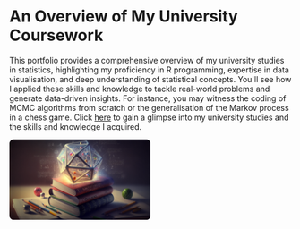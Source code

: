 # An Overview of My University Coursework

This portfolio provides a comprehensive overview of my university studies in statistics, highlighting my proficiency in R programming, expertise in data visualisation, and deep understanding of statistical concepts. You'll see how I applied these skills and knowledge to tackle real-world problems and generate data-driven insights. For instance, you may witness the coding of MCMC algorithms from scratch or the generalisation of the Markov process in a chess game. Click [here](https://drive.google.com/drive/folders/18eLRh5NYeVuvL7z9uGoh591USsOCrcaW?usp=share_link) to gain a glimpse into my university studies and the skills and knowledge I acquired.

<img src="thumbnail.png" width="50%" height="50%">
